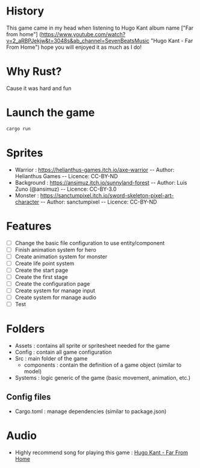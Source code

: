 # History

This game came in my head when listening to Hugo Kant album name ["Far from home"] (https://www.youtube.com/watch?v=2_aRBPJekjw&t=3048s&ab_channel=SevenBeatsMusic "Hugo Kant - Far From Home") hope you will enjoyed it as much as I do!

# Why Rust?

Cause it was hard and fun 

# Launch the game

```rust
cargo run
```

# Sprites

- Warrior : https://helianthus-games.itch.io/axe-warrior
        -- Author: Helianthus Games
        -- Licence: CC-BY-ND
- Background : https://ansimuz.itch.io/sunnyland-forest
        -- Author: Luis Zuno (@ansimuz)
        -- Licence: CC-BY-3.0
- Monster : https://sanctumpixel.itch.io/sword-skeleton-pixel-art-character
        -- Author: sanctumpixel
        -- Licence: CC-BY-ND

# Features

- [ ] Change the basic file configuration to use entity/component
- [ ] Finish animation system for hero
- [ ] Create animation system for monster
- [ ] Create life point system
- [ ] Create the start page
- [ ] Create the first stage
- [ ] Create the configuration page
- [ ] Create system for manage input
- [ ] Create system for manage audio
- [ ] Test

# Folders

- Assets : contains all sprite or spritesheet needed for the game
- Config : contain all game configuration
- Src : main folder of the game
    - components : contain the definition of a game object (similar to model)
- Systems : logic generic of the game (basic movement, animation, etc.)

## Config files

- Cargo.toml : manage dependencies (similar to package.json)

# Audio

- Highly recommend song for playing this game : [Hugo Kant - Far From Home](https://www.youtube.com/watch?v=2_aRBPJekjw&t=3048s&ab_channel=SevenBeatsMusic "Hugo Kant - Far From Home")


